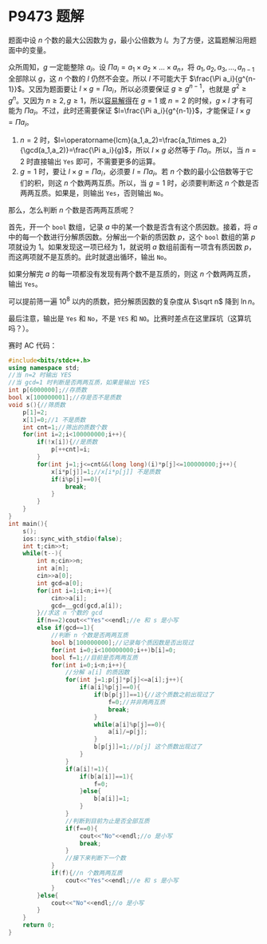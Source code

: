 # P9473 题解

题面中设 $n$ 个数的最大公因数为 $g$，最小公倍数为 $l$。为了方便，这篇题解沿用题面中的变量。

众所周知，$g$ 一定能整除 $a_i$。设 $\Pi a_i=a_1\times a_2\times\dots\times a_n$，将 $a_1,a_2,a_3,\dots,a_{n-1}$ 全部除以 $g$，这 $n$ 个数的 $l$ 仍然不会变。所以 $l$ 不可能大于 $\frac{\Pi a_i}{g^{n-1}}$。又因为题面要让 $l\times g=\Pi a_i$，所以必须要保证 $g\ge g^{n-1}$，也就是 $g^2\ge g^n$。又因为 $n\ge2,g\ge1$，所以[容易解得](https://www.desmos.com/calculator/0twjhc4zdy?lang=zh-CN)在 $g=1$ 或 $n=2$ 的时候，$g\times l$ 才有可能为 $\Pi a_i$。不过，此时还需要保证 $l=\frac{\Pi a_i}{g^{n-1}}$，才能保证 $l\times g=\Pi a_i$。

1. $n=2$ 时，$l=\operatorname{lcm}(a_1,a_2)=\frac{a_1\times a_2}{\gcd(a_1,a_2)}=\frac{\Pi a_i}{g}$，所以 $l\times g$ 必然等于 $\Pi a_i$。所以，当 $n=2$ 时直接输出 `Yes` 即可，不需要更多的运算。
2. $g=1$ 时，要让 $l\times g=\Pi a_i$，必须要 $l=\Pi a_i$。若 $n$ 个数的最小公倍数等于它们的积，则这 $n$ 个数两两互质。所以，当 $g=1$ 时，必须要判断这 $n$ 个数是否两两互质。如果是，则输出 `Yes`，否则输出 `No`。

那么，怎么判断 $n$ 个数是否两两互质呢？

首先，开一个 `bool` 数组，记录 $a$ 中的某一个数是否含有这个质因数。接着，将 $a$ 中的每一个数进行分解质因数。分解出一个新的质因数 $p$，这个 `bool` 数组的第 $p$ 项就设为 $1$。如果发现这一项已经为 $1$，就说明 $a$ 数组前面有一项含有质因数 $p$，而这两项就不是互质的。此时就退出循环，输出 `No`。

如果分解完 $a$ 的每一项都没有发现有两个数不是互质的，则这 $n$ 个数两两互质，输出 `Yes`。

可以提前筛一遍 $10^8$ 以内的质数，把分解质因数的复杂度从 $\sqrt n$ 降到 $\ln n$。

最后注意，输出是 `Yes` 和 `No`，不是 `YES` 和 `NO`。比赛时差点在这里踩坑（这算坑吗？）。

赛时 AC 代码：

```cpp
#include<bits/stdc++.h>
using namespace std;
//当 n=2 时输出 YES
//当 gcd=1 时判断是否两两互质，如果是输出 YES
int p[6000000];//存质数
bool x[100000001];//存是否不是质数
void s(){//筛质数 
	p[1]=2;
	x[1]=0;//1 不是质数 
	int cnt=1;//筛出的质数个数
	for(int i=2;i<100000000;i++){
		if(!x[i]){//是质数 
			p[++cnt]=i;
		}
		for(int j=1;j<=cnt&&(long long)(i)*p[j]<=100000000;j++){
			x[i*p[j]]=1;//x[i*p[j]] 不是质数 
			if(i%p[j]==0){
				break;
			}
		}
	}
}
int main(){
	s();
	ios::sync_with_stdio(false);
	int t;cin>>t;
	while(t--){
		int n;cin>>n;
		int a[n];
		cin>>a[0];
		int gcd=a[0];
		for(int i=1;i<n;i++){
			cin>>a[i];
			gcd=__gcd(gcd,a[i]);
		}//求这 n 个数的 gcd
		if(n==2)cout<<"Yes"<<endl;//e 和 s 是小写 
		else if(gcd==1){
			//判断 n 个数是否两两互质
			bool b[100000000];//记录每个质因数是否出现过 
			for(int i=0;i<100000000;i++)b[i]=0;
			bool f=1;//目前是否两两互质 
			for(int i=0;i<n;i++){
				//分解 a[i] 的质因数
				for(int j=1;p[j]*p[j]<=a[i];j++){
					if(a[i]%p[j]==0){
						if(b[p[j]]==1){//这个质数之前出现过了 
							f=0;//并非两两互质
							break; 
						}
						while(a[i]%p[j]==0){
							a[i]/=p[j];
						}
						b[p[j]]=1;//p[j] 这个质数出现过了 
					}
				}
				if(a[i]!=1){
					if(b[a[i]]==1){
						f=0;
					}else{
						b[a[i]]=1;
					}
				}
				//判断到目前为止是否全部互质 
				if(f==0){
					cout<<"No"<<endl;//o 是小写 
					break;
				}
				//接下来判断下一个数 
			}
			if(f){//n 个数两两互质 
				cout<<"Yes"<<endl;//e 和 s 是小写
			} 
		}else{
			cout<<"No"<<endl;//o 是小写 
		}
	}
	return 0;
}
```